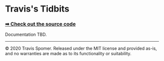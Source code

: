 # Travis's Tidbits

### **[➡ Check out the source code](https://github.com/TravisSpomer/Tidbits)**

Documentation TBD.

---

© 2020 Travis Spomer. Released under the MIT license and provided as-is, and no warranties are made as to its functionality or suitability.
